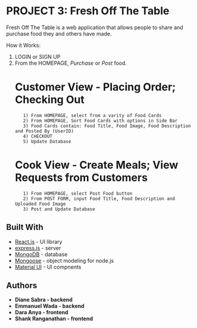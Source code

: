 # PROJECT 3: Fresh Off The Table

Fresh Off The Table is a web application that allows people to share and purchase food they and others have made.

How it Works:

1) LOGIN or SIGN UP
2) From the HOMEPAGE, *Purchase* or *Post* food.
      # Customer View - Placing Order; Checking Out
          1) From HOMEPAGE, select from a varity of Food Cards
          2) From HOMEPAGE, Sort Food Cards with options in Side Bar
          3) Food Cards contain: Food Title, Food Image, Food Description and Posted By (UserID)
          4) CHECKOUT
          5) Update Database
          
      # Cook View - Create Meals; View Requests from Customers
          1) From HOMEPAGE, select Post Food button
          2) From POST FORM, input Food Title, Food Description and Uploaded Food Image
          3) Post and Update Database
          
## Built With

* [React.js](https://reactjs.org/) - UI library
* [express.js](https://expressjs.com) - server
* [MongoDB](https://docs.mongodb.com/) - database
* [Mongoose](https://mongoosejs.com/) - object modeling for node.js
* [Material UI](https://material-ui.com) - UI compnents

## Authors

* **Diane Sabra - backend** 
* **Emmanuel Wada - backend** 
* **Dara Anya - frontend** 
* **Shank Ranganathan - frontend** 
